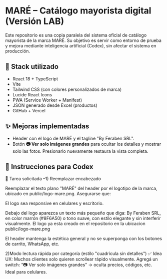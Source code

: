 # MARÉ – Catálogo mayorista digital (Versión LAB)

Este repositorio es una copia paralela del sistema oficial de catálogo mayorista de la marca MARÉ. Su objetivo es servir como entorno de prueba y mejora mediante inteligencia artificial (Codex), sin afectar el sistema en producción.

## 🔧 Stack utilizado

- React 18 + TypeScript
- Vite
- Tailwind CSS (con colores personalizados de marca)
- Lucide React Icons
- PWA (Service Worker + Manifest)
- JSON generado desde Excel (productos)
- GitHub + Vercel

## ✨ Mejoras implementadas

- Header con el logo de MARÉ y el tagline "By Feraben SRL".
- Botón **📷 Ver solo imágenes grandes** para ocultar los detalles y mostrar solo las fotos.
  Presionarlo nuevamente restaura la vista completa.

## 🧠 Instrucciones para Codex

🧾 Tarea solicitada –1) Reemplazar encabezado

Reemplazar el texto plano "MARÉ" del header por el logotipo de la marca, ubicado en public/logo-mare.png. Asegurarse que:

El logo sea responsive en celulares y escritorio.

Debajo del logo aparezca un texto más pequeño que diga: By Feraben SRL, en color marrón (#8F6A50) o tono suave, con estilo elegante y sin interferir visualmente.
El logo ya esta creado en el repositorio en la ubicacion public/logo-mare.png

El header mantenga la estética general y no se superponga con los botones de carrito, WhatsApp, etc.

2)Modo lectura rápida por categoría (estilo "cuadrícula sin detalles") 
✅ Idea UX:
Muchos clientes solo quieren scrollear rápido visualmente.
Agregá un switch: “📷 Ver solo imágenes grandes” → oculta precios, códigos, etc.
Ideal para celulares.
